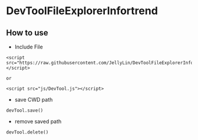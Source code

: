 # DevToolFileExplorerInfortrend

## How to use

- Include File

```
<script src="https://raw.githubusercontent.com/JellyLin/DevToolFileExplorerInfortrend/master/DevTool.js"></script>

or

<script src="js/DevTool.js"></script>
```

- save CWD path

```
devTool.save()
```

- remove saved path

```
devTool.delete()
```
